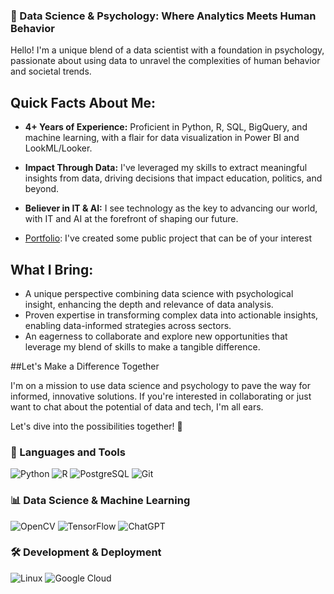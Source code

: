 ### 🚀 Data Science & Psychology: Where Analytics Meets Human Behavior

Hello! I'm a unique blend of a data scientist with a foundation in psychology, passionate about using data to unravel the complexities of human behavior and societal trends.

## Quick Facts About Me:

- __4+ Years of Experience:__ Proficient in Python, R, SQL, BigQuery, and machine learning, with a flair for data visualization in Power BI and LookML/Looker.
- __Impact Through Data:__ I've leveraged my skills to extract meaningful insights from data, driving decisions that impact education, politics, and beyond.
- __Believer in IT & AI:__ I see technology as the key to advancing our world, with IT and AI at the forefront of shaping our future.

- [Portfolio](https://github.com/Bapinedam/Portafolio): I've created some public project that can be of your interest
  
## What I Bring:
- A unique perspective combining data science with psychological insight, enhancing the depth and relevance of data analysis.
- Proven expertise in transforming complex data into actionable insights, enabling data-informed strategies across sectors.
- An eagerness to collaborate and explore new opportunities that leverage my blend of skills to make a tangible difference.

##Let's Make a Difference Together

I'm on a mission to use data science and psychology to pave the way for informed, innovative solutions. If you're interested in collaborating or just want to chat about the potential of data and tech, I'm all ears.

Let's dive into the possibilities together! 🌟

<h3>🔧 Languages and Tools</h3>
<div>
   <img alt="Python" src="https://img.shields.io/badge/Python-FFD43B?style=for-the-badge&logo=python&logoColor=blue"/>
   <img alt="R" src="https://img.shields.io/badge/R-276DC3?style=for-the-badge&logo=r&logoColor=white"/>
   <img alt="PostgreSQL" src="https://img.shields.io/badge/PostgreSQL-316192?style=for-the-badge&logo=postgresql&logoColor=white"/>
   <img alt="Git" src="https://img.shields.io/badge/git%20-%23F05033.svg?&style=for-the-badge&logo=git&logoColor=white"/>
</div>

<h3>📊 Data Science & Machine Learning</h3>
<div>
  <img alt="OpenCV" src="https://img.shields.io/badge/opencv-%23white.svg?style=for-the-badge&logo=opencv&logoColor=white"/>
   <img alt="TensorFlow" src="https://img.shields.io/badge/TensorFlow-FF6F00?style=for-the-badge&logo=tensorflow&logoColor=white"/>
   <img alt="ChatGPT" src="https://img.shields.io/badge/chatGPT-74aa9c?style=for-the-badge&logo=openai&logoColor=white"/>
  
</div>

<h3>🛠️ Development & Deployment</h3>
<div>
   <img alt="Linux" src="https://img.shields.io/badge/Linux-FCC624?style=for-the-badge&logo=linux&logoColor=black"/>
   <img alt="Google Cloud" src="https://img.shields.io/badge/Google_Cloud-4285F4?style=for-the-badge&logo=google-cloud&logoColor=white"/>
</div>
 

<!--
https://dev.to/envoy_/150-badges-for-github-pnk#analytics
-->
